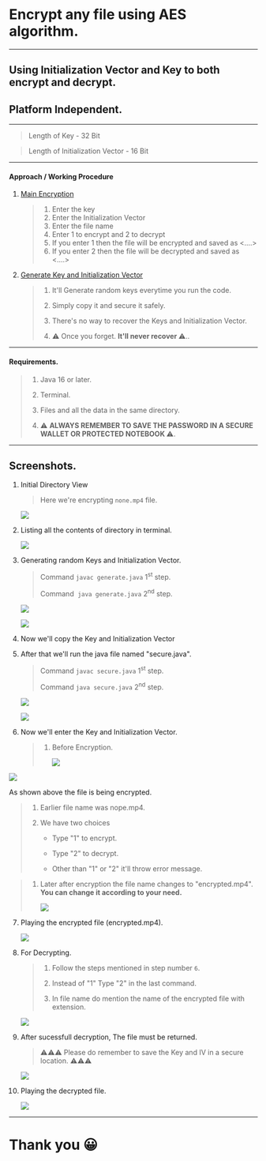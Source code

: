 # Encrypt any file using AES algorithm.

<hr>

## Using Initialization Vector and Key to both encrypt and decrypt.

## Platform Independent.

<hr>

> Length of Key - 32 Bit

> Length of Initialization Vector - 16 Bit

<hr>

#### Approach / Working Procedure

1. [Main Encryption](https://github.com/aayushkumar20/File-Encryption-in-JAVA/blob/main/generate.java)
   
   > 1. Enter the key
   > 2. Enter the Initialization Vector
   > 3. Enter the file name
   > 4. Enter 1 to encrypt and 2 to decrypt
   > 5. If you enter 1 then the file will be encrypted and saved as <....>
   > 6. If you enter 2 then the file will be decrypted and saved as <....>

2. [Generate Key and Initialization Vector](https://github.com/aayushkumar20/File-Encryption-in-JAVA/blob/main/generate.java)
   
   > 1. It'll Generate random keys everytime you run the code.
   > 
   > 2. Simply copy it and secure it safely.
   > 
   > 3. There's no way to recover the  Keys and Initialization Vector.
   > 
   > 4. ⚠️ Once you forget. <B> It'll never recover </B> ⚠️..

<hr>

#### Requirements.

> 1. Java 16 or later.
> 
> 2. Terminal.
> 
> 3. Files and all the data in the same directory.
> 
> 4. ⚠️ <B> ALWAYS REMEMBER TO SAVE THE PASSWORD IN A SECURE WALLET OR PROTECTED NOTEBOOK </B> ⚠️.

<hr> 

## Screenshots.

1. Initial Directory View 
   
   > Here we're encrypting ```none.mp4``` file.
   
   ![](C:\Users\AAYUSH%20KUMAR\AppData\Roaming\marktext\images\2023-02-19-22-04-27-image.png)

2. Listing all the contents of directory in terminal.
   
   ![](C:\Users\AAYUSH%20KUMAR\AppData\Roaming\marktext\images\2023-02-19-22-06-15-image.png)

3. Generating random Keys and Initialization Vector.
   
   > Command ```javac generate.java```  1<sup>st</sup> step.
   > 
   > Command  ```java generate.java```  2<sup>nd</sup> step.
   
   ![](C:\Users\AAYUSH%20KUMAR\AppData\Roaming\marktext\images\2023-02-19-22-10-21-image.png)
   
   ![](C:\Users\AAYUSH%20KUMAR\AppData\Roaming\marktext\images\2023-02-19-22-13-50-image.png)

4. Now we'll copy the Key and Initialization Vector

5. After that we'll run the java file named "secure.java".
   
   > Command ```javac secure.java``` 1<sup>st</sup> step.
   > 
   > Command ```java secure.java``` 2<sup>nd</sup> step.
   
   ![](C:\Users\AAYUSH%20KUMAR\AppData\Roaming\marktext\images\2023-02-19-22-17-36-image.png)
   
   ![](C:\Users\AAYUSH%20KUMAR\AppData\Roaming\marktext\images\2023-02-19-22-18-03-image.png)

6. Now we'll enter the Key and Initialization Vector.
   
   > 1. Before Encryption.
   >    
   >    ![](C:\Users\AAYUSH%20KUMAR\AppData\Roaming\marktext\images\2023-02-19-22-20-15-image.png)

![](C:\Users\AAYUSH%20KUMAR\AppData\Roaming\marktext\images\2023-02-19-22-21-52-image.png)

As shown above the file is being encrypted.

> 1. Earlier file name was nope.mp4.
> 
> 2. We have two choices
>    
>    - Type "1" to encrypt.
>    
>    - Type "2" to decrypt.
>    
>    - Other than "1" or "2" it'll throw error message.

> 1. Later after encryption the file name changes to "encrypted.mp4". <B> You can change it according to your need. </B>
>    
>    ![](C:\Users\AAYUSH%20KUMAR\AppData\Roaming\marktext\images\2023-02-19-22-27-10-image.png)

7. Playing the encrypted file (encrypted.mp4).
   
   ![](C:\Users\AAYUSH%20KUMAR\AppData\Roaming\marktext\images\2023-02-19-22-30-55-image.png)

8. For Decrypting.
   
   > 1. Follow the steps mentioned in step number ```6```.
   > 
   > 2. Instead of "1" Type "2" in the last command.
   > 
   > 3. In file name do mention the name of the encrypted file with extension.
   
   ![](C:\Users\AAYUSH%20KUMAR\AppData\Roaming\marktext\images\2023-02-19-22-36-22-image.png)

9. After sucessfull decryption, The file must be returned.
   
   > ⚠️⚠️⚠️ Please do remember to save the Key and IV in a secure location. ⚠️⚠️⚠️
   
   ![](C:\Users\AAYUSH%20KUMAR\AppData\Roaming\marktext\images\2023-02-19-22-38-24-image.png)

10. Playing the decrypted file.
    
    ![](C:\Users\AAYUSH%20KUMAR\AppData\Roaming\marktext\images\2023-02-19-22-41-20-image.png)

<hr>

# Thank you 😀
